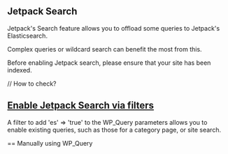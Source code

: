 Jetpack Search
--------------

Jetpack's Search feature allows you to offload some queries to Jetpack's Elasticsearch.

Complex queries or wildcard search can benefit the most from this.

Before enabling Jetpack search, please ensure that your site has been indexed.

// How to check?

## [Enable Jetpack Search via filters](jetpack-search.php)

A filter to add 'es' => 'true' to the WP_Query parameters allows you to enable existing queries, such as those for 
a category page, or site search.

== Manually using WP_Query

